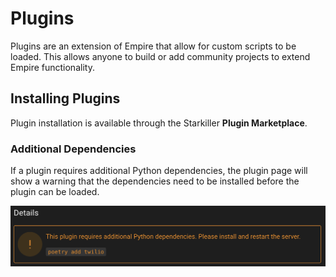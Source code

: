 # Plugins

Plugins are an extension of Empire that allow for custom scripts to be loaded.
This allows anyone to build or add community projects to extend Empire functionality.

## Installing Plugins

Plugin installation is available through the Starkiller __Plugin Marketplace__.

### Additional Dependencies

If a plugin requires additional Python dependencies, the plugin page will show a warning
that the dependencies need to be installed before the plugin can be loaded.

![](../.gitbook/assets/plugin-dependencies.png)
